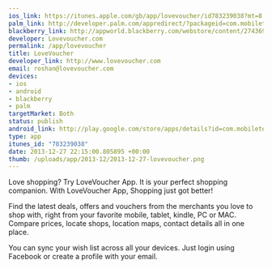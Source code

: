 ```yaml
--- 
ios_link: https://itunes.apple.com/gb/app/lovevoucher/id783239038?mt=8
palm_link: http://developer.palm.com/appredirect/?packageid=com.mobileteck.lovevoucher
blackberry_link: http://appworld.blackberry.com/webstore/content/27436949/?countrycode=GB
developer: Lovevoucher.com
permalink: /app/lovevoucher
title: LoveVoucher
developer_link: http://www.lovevoucher.com
email: roshan@lovevoucher.com
devices: 
- ios
- android
- blackberry
- palm
targetMarket: Both
status: publish
android_link: http://play.google.com/store/apps/details?id=com.mobileteck.lovevoucher
type: app
itunes_id: "783239038"
date: 2013-12-27 22:15:00.805895 +00:00
thumb: /uploads/app/2013-12/2013-12-27-lovevoucher.png
---
```


Love shopping? Try LoveVoucher App. It is your perfect shopping companion. With LoveVoucher App, Shopping just got better!

Find the latest deals, offers and vouchers from the merchants you love to shop with, right from your favorite mobile, tablet, kindle, PC or MAC. Compare prices, locate shops, location maps, contact details all in one place.

You can sync your wish list across all your devices. Just login using Facebook or create a profile with your email. 
